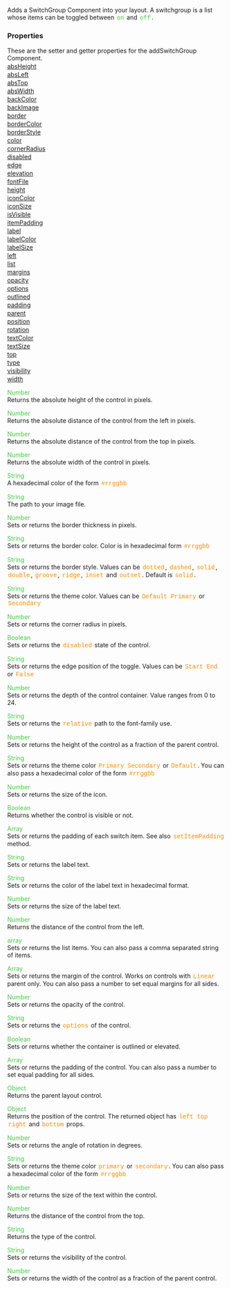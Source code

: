 Adds a SwitchGroup Component into your layout. A switchgroup is a list whose items can be toggled between <span style="color:#4c4; font-family:Courier, monospace; font-size:100%; padding:0px 2px;">on</span> and <span style="color:#4c4; font-family:Courier, monospace; font-size:100%; padding:0px 2px;">off</span>.

<style>.samp { margin-top: 2px; } </style><h3>Properties</h3>These are the setter and getter properties for the addSwitchGroup Component.
<div class="samp"><a href="#absheight-0" data-transition="pop" data-rel="popup" class="ui-link">absHeight </a></div><div class="samp"><a href="#absleft-5" data-transition="pop" data-rel="popup" class="ui-link">absLeft </a></div><div class="samp"><a href="#abstop-10" data-transition="pop" data-rel="popup" class="ui-link">absTop </a></div><div class="samp"><a href="#abswidth-15" data-transition="pop" data-rel="popup" class="ui-link">absWidth </a></div><div class="samp"><a href="#backcolor-20" data-transition="pop" data-rel="popup" class="ui-link">backColor </a></div><div class="samp"><a href="#backimage-25" data-transition="pop" data-rel="popup" class="ui-link">backImage </a></div><div class="samp"><a href="#border-30" data-transition="pop" data-rel="popup" class="ui-link">border </a></div><div class="samp"><a href="#bordercolor-35" data-transition="pop" data-rel="popup" class="ui-link">borderColor </a></div><div class="samp"><a href="#borderstyle-40" data-transition="pop" data-rel="popup" class="ui-link">borderStyle </a></div><div class="samp"><a href="#color-45" data-transition="pop" data-rel="popup" class="ui-link">color </a></div><div class="samp"><a href="#cornerradius-50" data-transition="pop" data-rel="popup" class="ui-link">cornerRadius </a></div><div class="samp"><a href="#disabled-55" data-transition="pop" data-rel="popup" class="ui-link">disabled </a></div><div class="samp"><a href="#edge-60" data-transition="pop" data-rel="popup" class="ui-link">edge </a></div><div class="samp"><a href="#elevation-65" data-transition="pop" data-rel="popup" class="ui-link">elevation </a></div><div class="samp"><a href="#fontfile-70" data-transition="pop" data-rel="popup" class="ui-link">fontFile </a></div><div class="samp"><a href="#height-75" data-transition="pop" data-rel="popup" class="ui-link">height </a></div><div class="samp"><a href="#iconcolor-80" data-transition="pop" data-rel="popup" class="ui-link">iconColor </a></div><div class="samp"><a href="#iconsize-85" data-transition="pop" data-rel="popup" class="ui-link">iconSize </a></div><div class="samp"><a href="#isvisible-90" data-transition="pop" data-rel="popup" class="ui-link">isVisible </a></div><div class="samp"><a href="#itempadding-95" data-transition="pop" data-rel="popup" class="ui-link">itemPadding </a></div><div class="samp"><a href="#label-100" data-transition="pop" data-rel="popup" class="ui-link">label </a></div><div class="samp"><a href="#labelcolor-105" data-transition="pop" data-rel="popup" class="ui-link">labelColor </a></div><div class="samp"><a href="#labelsize-110" data-transition="pop" data-rel="popup" class="ui-link">labelSize </a></div><div class="samp"><a href="#left-115" data-transition="pop" data-rel="popup" class="ui-link">left </a></div><div class="samp"><a href="#list-120" data-transition="pop" data-rel="popup" class="ui-link">list </a></div><div class="samp"><a href="#margins-125" data-transition="pop" data-rel="popup" class="ui-link">margins </a></div><div class="samp"><a href="#opacity-130" data-transition="pop" data-rel="popup" class="ui-link">opacity </a></div><div class="samp"><a href="#options-135" data-transition="pop" data-rel="popup" class="ui-link">options </a></div><div class="samp"><a href="#outlined-140" data-transition="pop" data-rel="popup" class="ui-link">outlined </a></div><div class="samp"><a href="#padding-145" data-transition="pop" data-rel="popup" class="ui-link">padding </a></div><div class="samp"><a href="#parent-150" data-transition="pop" data-rel="popup" class="ui-link">parent </a></div><div class="samp"><a href="#position-155" data-transition="pop" data-rel="popup" class="ui-link">position </a></div><div class="samp"><a href="#rotation-160" data-transition="pop" data-rel="popup" class="ui-link">rotation </a></div><div class="samp"><a href="#textcolor-165" data-transition="pop" data-rel="popup" class="ui-link">textColor </a></div><div class="samp"><a href="#textsize-170" data-transition="pop" data-rel="popup" class="ui-link">textSize </a></div><div class="samp"><a href="#top-175" data-transition="pop" data-rel="popup" class="ui-link">top </a></div><div class="samp"><a href="#type-180" data-transition="pop" data-rel="popup" class="ui-link">type </a></div><div class="samp"><a href="#visibility-185" data-transition="pop" data-rel="popup" class="ui-link">visibility </a></div><div class="samp"><a href="#width-190" data-transition="pop" data-rel="popup" class="ui-link">width </a></div>
<div data-role="popup" id="absheight-0" class="ui-content"><p><span style="color:#4c4;">Number</span><br>Returns the absolute height of the control in pixels.</p></div><div data-role="popup" id="absleft-5" class="ui-content"><p><span style="color:#4c4;">Number</span><br>Returns the absolute distance of the control from the left in pixels.</p></div><div data-role="popup" id="abstop-10" class="ui-content"><p><span style="color:#4c4;">Number</span><br>Returns the absolute distance of the control from the top in pixels.</p></div><div data-role="popup" id="abswidth-15" class="ui-content"><p><span style="color:#4c4;">Number</span><br>Returns the absolute width of the control in pixels.</p></div><div data-role="popup" id="backcolor-20" class="ui-content"><p><span style="color:#4c4;">String</span><br>A hexadecimal color of the form <span style="color:#fb8c00; font-family:Courier&#44; monospace; font-size:100%; padding:0px 2px;">#rrggbb</span></p></div><div data-role="popup" id="backimage-25" class="ui-content"><p><span style="color:#4c4;">String</span><br>The path to your image file.</p></div><div data-role="popup" id="border-30" class="ui-content"><p><span style="color:#4c4;">Number</span><br>Sets or returns the border thickness in pixels.</p></div><div data-role="popup" id="bordercolor-35" class="ui-content"><p><span style="color:#4c4;">String</span><br>Sets or returns the border color. Color is in hexadecimal form <span style="color:#fb8c00; font-family:Courier&#44; monospace; font-size:100%; padding:0px 2px;">#rrggbb</span></p></div><div data-role="popup" id="borderstyle-40" class="ui-content"><p><span style="color:#4c4;">String</span><br>Sets or returns the border style. Values can be <span style="color:#fb8c00; font-family:Courier&#44; monospace; font-size:100%; padding:0px 2px;">dotted</span>&#44; <span style="color:#fb8c00; font-family:Courier&#44; monospace; font-size:100%; padding:0px 2px;">dashed</span>&#44; <span style="color:#fb8c00; font-family:Courier&#44; monospace; font-size:100%; padding:0px 2px;">solid</span>&#44; <span style="color:#fb8c00; font-family:Courier&#44; monospace; font-size:100%; padding:0px 2px;">double</span>&#44; <span style="color:#fb8c00; font-family:Courier&#44; monospace; font-size:100%; padding:0px 2px;">groove</span>&#44; <span style="color:#fb8c00; font-family:Courier&#44; monospace; font-size:100%; padding:0px 2px;">ridge</span>&#44; <span style="color:#fb8c00; font-family:Courier&#44; monospace; font-size:100%; padding:0px 2px;">inset</span> and <span style="color:#fb8c00; font-family:Courier&#44; monospace; font-size:100%; padding:0px 2px;">outset</span>. Default is <span style="color:#fb8c00; font-family:Courier&#44; monospace; font-size:100%; padding:0px 2px;">solid</span>.</p></div><div data-role="popup" id="color-45" class="ui-content"><p><span style="color:#4c4;">String</span><br>Sets or returns the theme color. Values can be <span style="color:#fb8c00; font-family:Courier&#44; monospace; font-size:100%; padding:0px 2px;">Default</span> <span style="color:#fb8c00; font-family:Courier&#44; monospace; font-size:100%; padding:0px 2px;">Primary</span> or <span style="color:#fb8c00; font-family:Courier&#44; monospace; font-size:100%; padding:0px 2px;">Secondary</span></p></div><div data-role="popup" id="cornerradius-50" class="ui-content"><p><span style="color:#4c4;">Number</span><br>Sets or returns the corner radius in pixels.</p></div><div data-role="popup" id="disabled-55" class="ui-content"><p><span style="color:#4c4;">Boolean</span><br>Sets or returns the <span style="color:#fb8c00; font-family:Courier&#44; monospace; font-size:100%; padding:0px 2px;">disabled</span> state of the control.</p></div><div data-role="popup" id="edge-60" class="ui-content"><p><span style="color:#4c4;">String</span><br>Sets or returns the edge position of the toggle. Values can be <span style="color:#fb8c00; font-family:Courier&#44; monospace; font-size:100%; padding:0px 2px;">Start</span> <span style="color:#fb8c00; font-family:Courier&#44; monospace; font-size:100%; padding:0px 2px;">End</span> or <span style="color:#fb8c00; font-family:Courier&#44; monospace; font-size:100%; padding:0px 2px;">False</span></p></div><div data-role="popup" id="elevation-65" class="ui-content"><p><span style="color:#4c4;">Number</span><br>Sets or returns the depth of the control container. Value ranges from 0 to 24.</p></div><div data-role="popup" id="fontfile-70" class="ui-content"><p><span style="color:#4c4;">String</span><br>Sets or returns the <span style="color:#fb8c00; font-family:Courier&#44; monospace; font-size:100%; padding:0px 2px;">relative</span> path to the font-family use.</p></div><div data-role="popup" id="height-75" class="ui-content"><p><span style="color:#4c4;">Number</span><br>Sets or returns the height of the control as a fraction of the parent control.</p></div><div data-role="popup" id="iconcolor-80" class="ui-content"><p><span style="color:#4c4;">String</span><br>Sets or returns the theme color <span style="color:#fb8c00; font-family:Courier&#44; monospace; font-size:100%; padding:0px 2px;">Primary</span> <span style="color:#fb8c00; font-family:Courier&#44; monospace; font-size:100%; padding:0px 2px;">Secondary</span> or <span style="color:#fb8c00; font-family:Courier&#44; monospace; font-size:100%; padding:0px 2px;">Default</span>. You can also pass a hexadecimal color of the form <span style="color:#fb8c00; font-family:Courier&#44; monospace; font-size:100%; padding:0px 2px;">#rrggbb</span></p></div><div data-role="popup" id="iconsize-85" class="ui-content"><p><span style="color:#4c4;">Number</span><br>Sets or returns the size of the icon.</p></div><div data-role="popup" id="isvisible-90" class="ui-content"><p><span style="color:#4c4;">Boolean</span><br>Returns whether the control is visible or not.</p></div><div data-role="popup" id="itempadding-95" class="ui-content"><p><span style="color:#4c4;">Array</span><br>Sets or returns the padding of each switch item. See also <span style="color:#fb8c00; font-family:Courier&#44; monospace; font-size:100%; padding:0px 2px;">setItemPadding</span> method.</p></div><div data-role="popup" id="label-100" class="ui-content"><p><span style="color:#4c4;">String</span><br>Sets or returns the label text.</p></div><div data-role="popup" id="labelcolor-105" class="ui-content"><p><span style="color:#4c4;">String</span><br>Sets or returns the color of the label text in hexadecimal format.</p></div><div data-role="popup" id="labelsize-110" class="ui-content"><p><span style="color:#4c4;">Number</span><br>Sets or returns the size of the label text.</p></div><div data-role="popup" id="left-115" class="ui-content"><p><span style="color:#4c4;">Number</span><br>Returns the distance of the control from the left.</p></div><div data-role="popup" id="list-120" class="ui-content"><p><span style="color:#4c4;">array</span><br>Sets or returns the list items. You can also pass a comma separated string of items.</p></div><div data-role="popup" id="margins-125" class="ui-content"><p><span style="color:#4c4;">Array</span><br>Sets or returns the margin of the control. Works on controls with <span style="color:#fb8c00; font-family:Courier&#44; monospace; font-size:100%; padding:0px 2px;">Linear</span> parent only. You can also pass a number to set equal margins for all sides.</p></div><div data-role="popup" id="opacity-130" class="ui-content"><p><span style="color:#4c4;">Number</span><br>Sets or returns the opacity of the control.</p></div><div data-role="popup" id="options-135" class="ui-content"><p><span style="color:#4c4;">String</span><br>Sets or returns the <span style="color:#fb8c00; font-family:Courier&#44; monospace; font-size:100%; padding:0px 2px;">options</span> of the control.</p></div><div data-role="popup" id="outlined-140" class="ui-content"><p><span style="color:#4c4;">Boolean</span><br>Sets or returns whether the container is outlined or elevated.</p></div><div data-role="popup" id="padding-145" class="ui-content"><p><span style="color:#4c4;">Array</span><br>Sets or returns the padding of the control. You can also pass a number to set equal padding for all sides.</p></div><div data-role="popup" id="parent-150" class="ui-content"><p><span style="color:#4c4;">Object</span><br>Returns the parent layout control.</p></div><div data-role="popup" id="position-155" class="ui-content"><p><span style="color:#4c4;">Object</span><br>Returns the position of the control. The returned object has <span style="color:#fb8c00; font-family:Courier&#44; monospace; font-size:100%; padding:0px 2px;">left</span> <span style="color:#fb8c00; font-family:Courier&#44; monospace; font-size:100%; padding:0px 2px;">top</span> <span style="color:#fb8c00; font-family:Courier&#44; monospace; font-size:100%; padding:0px 2px;">right</span> and <span style="color:#fb8c00; font-family:Courier&#44; monospace; font-size:100%; padding:0px 2px;">bottom</span> props.</p></div><div data-role="popup" id="rotation-160" class="ui-content"><p><span style="color:#4c4;">Number</span><br>Sets or returns the angle of rotation in degrees.</p></div><div data-role="popup" id="textcolor-165" class="ui-content"><p><span style="color:#4c4;">String</span><br>Sets or returns the theme color <span style="color:#fb8c00; font-family:Courier&#44; monospace; font-size:100%; padding:0px 2px;">primary</span> or <span style="color:#fb8c00; font-family:Courier&#44; monospace; font-size:100%; padding:0px 2px;">secondary</span>. You can also pass a hexadecimal color of the form <span style="color:#fb8c00; font-family:Courier&#44; monospace; font-size:100%; padding:0px 2px;">#rrggbb</span></p></div><div data-role="popup" id="textsize-170" class="ui-content"><p><span style="color:#4c4;">Number</span><br>Sets or returns the size of the text within the control.</p></div><div data-role="popup" id="top-175" class="ui-content"><p><span style="color:#4c4;">Number</span><br>Returns the distance of the control from the top.</p></div><div data-role="popup" id="type-180" class="ui-content"><p><span style="color:#4c4;">String</span><br>Returns the type of the control.</p></div><div data-role="popup" id="visibility-185" class="ui-content"><p><span style="color:#4c4;">String</span><br>Sets or returns the visibility of the control.</p></div><div data-role="popup" id="width-190" class="ui-content"><p><span style="color:#4c4;">Number</span><br>Sets or returns the width of the control as a fraction of the parent control.</p></div>
